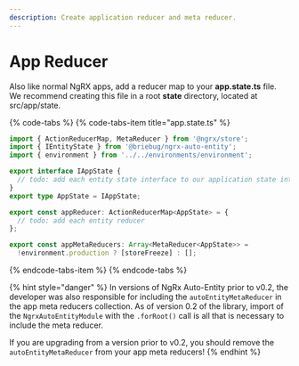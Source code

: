 ```yaml
---
description: Create application reducer and meta reducer.
---
```


# App Reducer

Also like normal NgRX apps, add a reducer map to your **app.state.ts** file. We recommend creating this file in a root **state** directory, located at src/app/state.

{% code-tabs %}
{% code-tabs-item title="app.state.ts" %}
```typescript
import { ActionReducerMap, MetaReducer } from '@ngrx/store';
import { IEntityState } from '@briebug/ngrx-auto-entity';
import { environment } from '../../environments/environment';

export interface IAppState {
  // todo: add each entity state interface to our application state interface
}
export type AppState = IAppState;

export const appReducer: ActionReducerMap<AppState> = {
  // todo: add each entity reducer
};

export const appMetaReducers: Array<MetaReducer<AppState>> = 
  !environment.production ? [storeFreeze] : [];
```
{% endcode-tabs-item %}
{% endcode-tabs %}

{% hint style="danger" %}
In versions of NgRx Auto-Entity prior to v0.2, the developer was also responsible for including the `autoEntityMetaReducer` in the app meta reducers collection. As of version 0.2 of the library, import of the `NgrxAutoEntityModule` with the `.forRoot()` call is all that is necessary to include the meta reducer.

If you are upgrading from a version prior to v0.2, you should remove the `autoEntityMetaReducer` from your app meta reducers!
{% endhint %}

